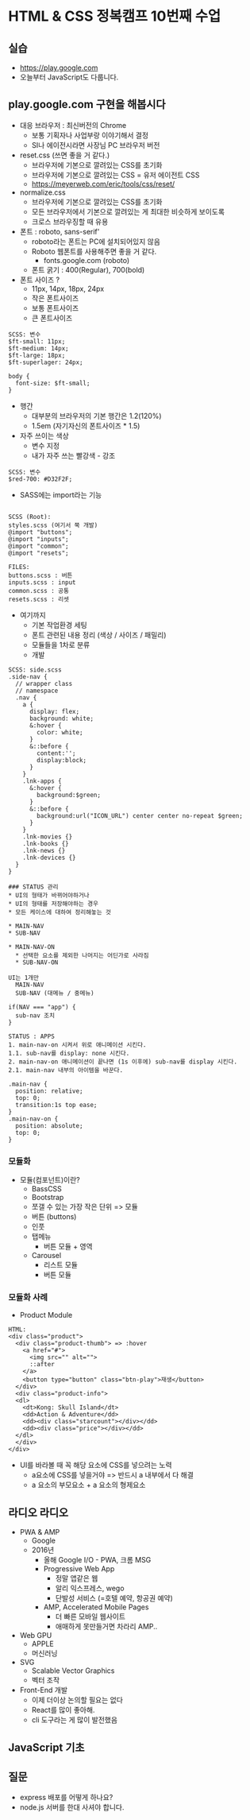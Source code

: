 # HTML & CSS 정복캠프 10번째 수업

## 실습
* https://play.google.com
* 오늘부터 JavaScript도 다룹니다.

## play.google.com 구현을 해봅시다
* 대응 브라우저 : 최신버전의 Chrome
  * 보통 기획자나 사업부랑 이야기해서 결정
  * SI나 에이전시라면 사장님 PC 브라우저 버전
* reset.css (쓰면 좋을 거 같다.)
  * 브라우저에 기본으로 깔려있는 CSS를 초기화
  * 브라우저에 기본으로 깔려있는 CSS = 유저 에이전트 CSS
  * https://meyerweb.com/eric/tools/css/reset/
* normalize.css
  * 브라우저에 기본으로 깔려있는 CSS를 초기화
  * 모든 브라우저에서 기본으로 깔려있는 게 최대한 비슷하게 보이도록
  * 크로스 브라우징할 때 유용
* 폰트 : roboto, sans-serif'
  * roboto라는 폰트는 PC에 설치되어있지 않음
  * Roboto 웹폰트를 사용해주면 좋을 거 같다.
    * fonts.google.com (roboto)
  * 폰트 굵기 : 400(Regular), 700(bold)
* 폰트 사이즈 ?
  * 11px, 14px, 18px, 24px
  * 작은 폰트사이즈
  * 보통 폰트사이즈
  * 큰 폰트사이즈
```
SCSS: 변수
$ft-small: 11px;
$ft-medium: 14px;
$ft-large: 18px;
$ft-superlager: 24px;

body {
  font-size: $ft-small;
}
```
* 행간
  * 대부분의 브라우저의 기본 행간은 1.2(120%)
  * 1.5em (자기자신의 폰트사이즈 * 1.5)
* 자주 쓰이는 색상
  * 변수 지정
  * 내가 자주 쓰는 빨강색 - 강조
```
SCSS: 변수
$red-700: #D32F2F;
```

* SASS에는 import라는 기능
```

SCSS (Root):
styles.scss (여기서 쭉 개발)
@import "buttons";
@import "inputs";
@import "common";
@import "resets";

FILES:
buttons.scss : 버튼
inputs.scss : input
common.scss : 공통
resets.scss : 리셋
```

* 여기까지
  * 기본 작업환경 세팅
  * 폰트 관련된 내용 정리 (색상 / 사이즈 / 패밀리)
  * 모듈들을 1차로 분류
  * 개발

```
SCSS: side.scss
.side-nav {
  // wrapper class
  // namespace
  .nav {
    a {
      display: flex;
      background: white;
      &:hover {
        color: white;
      }
      &::before {
        content:'';
        display:block;
      }
    }
    .lnk-apps {
      &:hover {
        background:$green;
      }
      &::before {
        background:url("ICON_URL") center center no-repeat $green;
      }
    }
    .lnk-movies {}
    .lnk-books {}
    .lnk-news {}
    .lnk-devices {}
  }
}

### STATUS 관리
* UI의 형태가 바뀌어야하거나
* UI의 형태를 저장해야하는 경우
* 모든 케이스에 대하여 정리해놓는 것

* MAIN-NAV
* SUB-NAV

* MAIN-NAV-ON
  * 선택한 요소를 제외한 나머지는 어딘가로 사라짐
  * SUB-NAV-ON

UI는 1개만
  MAIN-NAV
  SUB-NAV (대메뉴 / 중메뉴)

if(NAV === "app") {
  sub-nav 조치
}

STATUS : APPS
1. main-nav-on 시켜서 위로 애니메이션 시킨다.
1.1. sub-nav를 display: none 시킨다.
2. main-nav-on 애니메이션이 끝나면 (1s 이후에) sub-nav를 display 시킨다.
2.1. main-nav 내부의 아이템을 바꾼다.

.main-nav {
  position: relative;
  top: 0;
  transition:1s top ease;
}
.main-nav-on {
  position: absolute;
  top: 0;
}

```

### 모듈화
* 모듈(컴포넌트)이란?
  * BassCSS
  * Bootstrap
  * 쪼갤 수 있는 가장 작은 단위 => 모듈
  * 버튼 (buttons)
  * 인풋
  * 탭메뉴
    * 버튼 모듈 + 영역
  * Carousel
    * 리스트 모듈
    * 버튼 모듈

### 모듈화 사례
* Product Module
```
HTML:
<div class="product">
  <div class="product-thumb"> => :hover
    <a href="#">
      <img src="" alt="">
      ::after
    </a>
    <button type="button" class="btn-play">재생</button>
  </div>
  <div class="product-info">
  <dl>
    <dt>Kong: Skull Island</dt>
    <dd>Action & Adventure</dd>
    <dd><div class="starcount"></div></dd>
    <dd><div class="price"></div></dd>
  </dl>
  </div>
</div>

```
* UI를 바라볼 때 꼭 해당 요소에 CSS를 넣으려는 노력
  * a요소에 CSS를 넣을거야 => 반드시 a 내부에서 다 해결
  * a 요소의 부모요소 + a 요소의 형제요소

## 라디오 라디오
* PWA & AMP
  * Google
  * 2016년
    * 올해 Google I/O - PWA, 크롬 MSG
    * Progressive Web App
      * 정말 앱같은 웹
      * 알리 익스프레스, wego
      * 단발성 서비스 (=호텔 예약, 항공권 예약)
    * AMP, Accelerated Mobile Pages
      * 더 빠른 모바일 웹사이트
      * 애매하게 못만들거면 차라리 AMP..
* Web GPU
  * APPLE
  * 머신러닝
* SVG
  * Scalable Vector Graphics
  * 벡터 조작
* Front-End 개발
  * 이제 더이상 논의할 필요는 없다
  * React를 많이 좋아해.
  * cli 도구라는 게 많이 발전했음 


## JavaScript 기초

## 질문
* express 배포를 어떻게 하나요?
* node.js 서버를 한대 사셔야 합니다.
